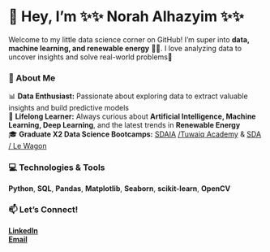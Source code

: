 
# 👋 Hey, I’m ✨✨ Norah Alhazyim ✨✨

Welcome to my little data science corner on GitHub! I’m super into **data, machine learning, and renewable energy** 🌱🌞. I love analyzing data to uncover insights and solve real-world problems🚀
 
### 🌟 About Me  
📊 **Data Enthusiast:** Passionate about exploring data to extract valuable insights and build predictive models  
🧠 **Lifelong Learner:** Always curious about **Artificial Intelligence, Machine Learning, Deep Learning**, and the latest trends in **Renewable Energy**  
🎓 **Graduate X2 Data Science Bootcamps:**  [SDAIA](https://sdaia.gov.sa/en/default.aspx) [/Tuwaiq Academy](https://tuwaiq.edu.sa/) & [SDA](https://sda.edu.sa/ar)  [/ Le Wagon](https://www.lewagon.com/)

### 💻 Technologies & Tools  
**Python**, **SQL**, **Pandas**, **Matplotlib**, **Seaborn**, **scikit-learn**, **OpenCV**  

### 📫 Let’s Connect!  
[**LinkedIn**](https://www.linkedin.com/in/noura-yousef-alhazyim/)  
[**Email**](mailto:nouraalhazyim@gmail.com)  


<!---
Nouraalhazyim/Nouraalhazyim is a ✨ special ✨ repository because its `README.md` (this file) appears on your GitHub profile.
You can click the Preview link to take a look at your changes.
--->
